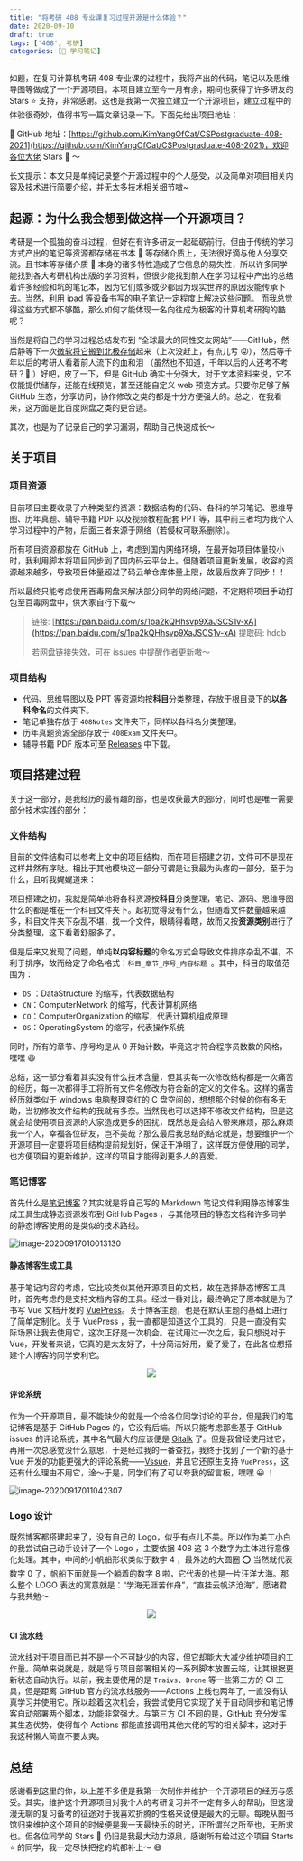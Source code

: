 ```yaml
---
title: "将考研 408 专业课复习过程开源是什么体验？"
date: 2020-09-10
draft: true
tags: ['408', 考研]
categories: [📗 学习笔记]
---
```


如题，在复习计算机考研 408 专业课的过程中，我将产出的代码，笔记以及思维导图等做成了一个开源项目。本项目建立至今一月有余，期间也获得了许多研友的 Stars ⭐️ 支持，非常感谢。这也是我第一次独立建立一个开源项目，建立过程中的体验很奇妙，值得书写一篇文章记录一下。下面先给出项目地址：

🚀 GitHub 地址：[https://github.com/KimYangOfCat/CSPostgraduate-408-2021](https://github.com/KimYangOfCat/CSPostgraduate-408-2021)，欢迎各位大佬 Stars 🌟 ～ <!-- more -->

长文提示：本文只是单纯记录整个开源过程中的个人感受，以及简单对项目相关内容及技术进行简要介绍，并无太多技术相关细节嗷~

## 起源：为什么我会想到做这样一个开源项目？

考研是一个孤独的奋斗过程，但好在有许多研友一起砥砺前行。但由于传统的学习方式产出的笔记等资源都存储在书本 💾 等存储介质上，无法很好滴与他人分享交流。且书本等存储介质 💾 本身的诸多特性造成了它信息的易失性，所以许多同学能找到各大考研机构出版的学习资料，但很少能找到前人在学习过程中产出的总结着许多经验和坑的笔记本，因为它们或多或少都因为现实世界的原因没能传承下去。当然，利用 ipad 等设备书写的电子笔记一定程度上解决这些问题。 而我总觉得这些方式都不够酷，那么如何才能体现一名向往成为极客的计算机考研狗的酷呢？

当然是将自己的学习过程总结发布到 “全球最大的同性交友网站”——GitHub，然后静等下一次[微软将它搬到北极存储](https://archiveprogram.github.com/)起来（上次没赶上，有点儿亏 😜），然后等千年以后的考研人看着前人流下的血和泪 （虽然也不知道，千年以后的人还考不考研？🤪 ）好吧，皮了一下，但是 GitHub 确实十分强大，对于文本资料来说，它不仅能提供储存，还能在线预览，甚至还能自定义 web 预览方式。只要你足够了解 GitHub 生态，分享访问，协作修改之类的都是十分方便强大的。总之，在我看来，这方面是比百度网盘之类的更合适。

其次，也是为了记录自己的学习漏洞，帮助自己快速成长～

## 关于项目

### 项目资源

目前项目主要收录了六种类型的资源：数据结构的代码、各科的学习笔记、思维导图、历年真题、辅导书籍 PDF 以及视频教程配套 PPT 等，其中前三者均为我个人学习过程中的产物，后面三者来源于网络（若侵权可联系删除）。

所有项目资源都放在 GitHub 上，考虑到国内网络环境，在最开始项目体量较小时，我利用脚本将项目同步到了国内码云平台上。但随着项目更新发展，收容的资源越来越多，导致项目体量超过了码云单仓库体量上限，故最后放弃了同步！！

所以最终只能考虑使用百毒网盘来解决部分同学的网络问题，不定期将项目手动打包至百毒网盘中，供大家自行下载～

> 链接: [https://pan.baidu.com/s/1pa2kQHhsvp9XaJSCS1v-xA](https://pan.baidu.com/s/1pa2kQHhsvp9XaJSCS1v-xA) 提取码: hdqb
>
> 若网盘链接失效，可在 issues 中提醒作者更新嗷～

### 项目结构

- 代码、思维导图以及 PPT 等资源均按**科目**分类整理，存放于根目录下的**以各科命名**的文件夹下。
- 笔记单独存放于 `408Notes` 文件夹下，同样以各科名分类整理。
- 历年真题资源全部存放于 `408Exam` 文件夹中。
- 辅导书籍 PDF 版本可至 [Releases](https://github.com/KimYangOfCat/2021-CSPostgraduate-408/releases/tag/%E8%BE%85%E5%AF%BC%E4%B9%A6%E7%B1%8D) 中下载。

## 项目搭建过程

关于这一部分，是我经历的最有趣的部，也是收获最大的部分，同时也是唯一需要部分技术实践的部分：

### 文件结构

目前的文件结构可以参考上文中的项目结构，而在项目搭建之初，文件可不是现在这样井然有序哒。相比于其他模块这一部分可谓是让我最为头疼的一部分，至于为什么，且听我娓娓道来：

项目搭建之初，我就是简单地将各科资源按**科目**分类整理，笔记、源码、思维导图什么的都是堆在一个科目文件夹下。起初觉得没有什么，但随着文件数量越来越多，科目文件夹下杂乱不堪，找一个文件，眼睛得看瞎，故而又按**资源类别**进行了分类整理，这下看着舒服多了。

但是后来又发现了问题，单纯**以内容标题**的命名方式会导致文件排序杂乱不堪，不利于排序，故而给定了命名格式：`科目_章节_序号_内容标题 `。其中，科目的取值范围为：

- `DS` ：DataStructure 的缩写，代表数据结构
- `CN`：ComputerNetwork 的缩写，代表计算机网络
- `CO`：ComputerOrganization 的缩写，代表计算机组成原理
- `OS`：OperatingSystem 的缩写，代表操作系统

同时，所有的章节、序号均是从 0 开始计数，毕竟这才符合程序员数数的风格，嘿嘿 😃

总结，这一部分看着其实没有什么技术含量，但其实每一次修改结构都是一次痛苦的经历，每一次都得手工将所有文件名修改为符合新的定义的文件名。这样的痛苦经历就类似于 windows 电脑整理变红的 C 盘空间的，想想那个时候的你有多无助，当初修改文件结构的我就有多奈。当然我也可以选择不修改文件结构，但是这就会给使用项目资源的大家造成更多的困扰，既然总是会给人带来麻烦，那么麻烦我一个人，幸福各位研友，岂不美哉？那么最后我总结的结论就是，想要维护一个开源项目一定要将项目结构提前规划好，保证干净明了，这样既方便使用的同学，也方便项目的更新维护，这样的项目才能得到更多人的喜爱。

### 笔记博客

首先什么是[笔记博客](http://408.kimyang.cn)？其实就是将自己写的 Markdown 笔记文件利用静态博客生成工具生成静态资源发布到 GitHub Pages ，与其他项目的静态文档和许多同学的静态博客使用的是类似的技术路线。

![image-20200917010013130](https://picbed.kimyang.cn/202109050806592.jpg)

#### 静态博客生成工具

基于笔记内容的考虑，它比较类似其他开源项目的文档，故在选择静态博客工具时，首先考虑的是支持文档内容的工具。经过一番对比，最终确定了原本就是为了书写 Vue 文档开发的 [VuePress](https://vuepress.vuejs.org/zh/)。关于博客主题，也是在默认主题的基础上进行了简单定制化。关于 VuePress ，我一直都是知道这个工具的，只是一直没有实际场景让我去使用它，这次正好是一次机会。在试用过一次之后，我只想说对于 Vue，开发者来说，它真的是太友好了，十分简洁好用，爱了爱了，在此各位想搭建个人博客的同学安利它。

<div align="center"><img src="https://tva1.sinaimg.cn/large/007S8ZIlly1giszg47c4fj30go0go786.jpg"></div>

#### 评论系统

作为一个开源项目，最不能缺少的就是一个给各位同学讨论的平台，但是我们的笔记博客是基于 GitHub Pages 的，它没有后端。所以只能考虑那些基于 GitHub issues 的评论系统，其中名气最大的应该便是 [Gitalk](https://gitalk.github.io/) 了。但是我曾经使用过它，再用一次总感觉没什么意思，于是经过我的一番查找，我终于找到了一个新的基于 Vue 开发的功能更强大的评论系统——[Vssue](https://vssue.js.org/)，并且它还原生支持 `VuePress`，这还有什么理由不用它，淦～于是，同学们有了可以夸我的留言板，嘿嘿 😀 ！

![image-20200917011042307](https://picbed.kimyang.cn/202109050806593.jpg)

### Logo 设计

既然博客都搭建起来了，没有自己的 Logo，似乎有点儿不美。所以作为美工小白的我尝试自己动手设计了一个 Logo ，主要依据 408 这 3 个数字为主体进行意像化处理。其中，中间的小帆船形状类似于数字 4 ，最外边的大圆圈 ⭕️ 当然就代表数字 0 了，帆船下面就是一个躺着的数字 8 啦，它代表的也是一片汪洋大海。那么整个 LOGO 表达的寓意就是：“学海无涯苦作舟”，“直挂云帆济沧海”，愿诸君与我共勉～

<div align="center"><img src="https://cdn.jsdelivr.net/gh/KimYangOfCat/CSPostgraduate-408-2021/408Notes/.vuepress/public/icons@2x.png"></div>

#### CI 流水线

流水线对于项目而已并不是一个不可缺少的内容，但它却能大大减少维护项目的工作量。简单来说就是，就是将与项目部署相关的一系列脚本放置云端，让其根据更新状态自动执行。以前，我主要使用的是 `Traivs`、`Drone` 等一些第三方的 CI 工具，但是距离 GitHub 官方的流水线服务——Actions 上线也两年了, 一直没有认真学习并使用它。所以趁着这次机会，我尝试使用它实现了关于自动同步和笔记博客自动部署两个脚本，功能非常强大。与第三方 CI 不同的是，GitHub 充分发挥其生态优势，使得每个 Actions 都能直接调用其他大佬的写的相关脚本，这对于我这种懒人简直不要太爽。

## 总结

感谢看到这里的你，以上差不多便是我第一次制作并维护一个开源项目的经历与感受。其实，维护这个开源项目对我个人的考研复习并不一定有多大的帮助，但这漫漫无聊的复习备考的征途对于我喜欢折腾的性格来说便是最大的无聊。每晚从图书馆归来维护这个项目的时候便是我一天最快乐的时光，正所谓兴之所至也，无所求也。但各位同学的 Stars 🌟 仍旧是我最大动力源泉，感谢所有给过这个项目 Starts ⭐️ 的同学，我一定尽快把挖的坑都补上～ 😅
